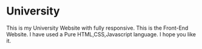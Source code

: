 # University
This is my University Website with fully responsive.
This is the Front-End Website.
I have used a Pure HTML,CSS,Javascript language.
I hope you like it.
